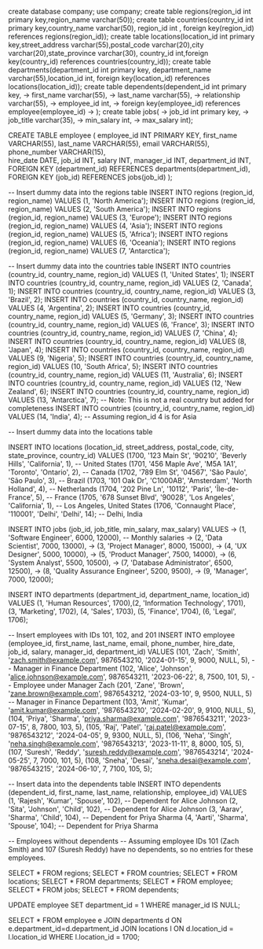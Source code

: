 create database company;
use  company;
create table regions(region_id int primary key,region_name varchar(50));
create table countries(country_id int primary key,country_name varchar(50), region_id int , foreign key(region_id) references regions(region_id));
create table locations(location_id int primary key,street_address varchar(55),postal_code varchar(20),city varchar(20),state_province varchar(30), country_id int,foreign key(country_id) references countries(country_id));
create table departments(department_id int primary key, department_name varchar(55),location_id int, foreign key(location_id) references locations(location_id));
create table dependents(dependent_id int primary key,
    -> first_name varchar(55),
    -> last_name varchar(55),
    -> relationship varchar(55),
    -> employee_id int,
    -> foreign key(employee_id) references employee(employee_id)
    -> );
create table jobs(
    -> job_id int primary key,
    -> job_title varchar(35),
    -> min_salary int,
    -> max_salary int);

CREATE TABLE employee (
    employee_id INT PRIMARY KEY,
    first_name VARCHAR(55),
    last_name VARCHAR(55),
    email VARCHAR(55),
    phone_number VARCHAR(15),  
    hire_date DATE,
    job_id INT,
    salary INT,
    manager_id INT,
    department_id INT,
    FOREIGN KEY (department_id) REFERENCES departments(department_id),
    FOREIGN KEY (job_id) REFERENCES jobs(job_id)
);


-- Insert dummy data into the regions table
INSERT INTO regions (region_id, region_name) VALUES (1, 'North America');
INSERT INTO regions (region_id, region_name) VALUES (2, 'South America');
INSERT INTO regions (region_id, region_name) VALUES (3, 'Europe');
INSERT INTO regions (region_id, region_name) VALUES (4, 'Asia');
INSERT INTO regions (region_id, region_name) VALUES (5, 'Africa');
INSERT INTO regions (region_id, region_name) VALUES (6, 'Oceania');
INSERT INTO regions (region_id, region_name) VALUES (7, 'Antarctica');

-- Insert dummy data into the countries table
INSERT INTO countries (country_id, country_name, region_id) VALUES (1, 'United States', 1);
INSERT INTO countries (country_id, country_name, region_id) VALUES (2, 'Canada', 1);
INSERT INTO countries (country_id, country_name, region_id) VALUES (3, 'Brazil', 2);
INSERT INTO countries (country_id, country_name, region_id) VALUES (4, 'Argentina', 2);
INSERT INTO countries (country_id, country_name, region_id) VALUES (5, 'Germany', 3);
INSERT INTO countries (country_id, country_name, region_id) VALUES (6, 'France', 3);
INSERT INTO countries (country_id, country_name, region_id) VALUES (7, 'China', 4);
INSERT INTO countries (country_id, country_name, region_id) VALUES (8, 'Japan', 4);
INSERT INTO countries (country_id, country_name, region_id) VALUES (9, 'Nigeria', 5);
INSERT INTO countries (country_id, country_name, region_id) VALUES (10, 'South Africa', 5);
INSERT INTO countries (country_id, country_name, region_id) VALUES (11, 'Australia', 6);
INSERT INTO countries (country_id, country_name, region_id) VALUES (12, 'New Zealand', 6);
INSERT INTO countries (country_id, country_name, region_id) VALUES (13, 'Antarctica', 7); -- Note: This is not a real country but added for completeness
INSERT INTO countries (country_id, country_name, region_id) VALUES (14, 'India', 4);  -- Assuming region_id 4 is for Asia

-- Insert dummy data into the locations table

INSERT INTO locations (location_id, street_address, postal_code, city, state_province, country_id) VALUES 
(1700, '123 Main St', '90210', 'Beverly Hills', 'California', 1),  -- United States
(1701, '456 Maple Ave', 'M5A 1A1', 'Toronto', 'Ontario', 2),      -- Canada
(1702, '789 Elm St', '04567', 'São Paulo', 'São Paulo', 3),        -- Brazil
(1703, '101 Oak Dr', 'C1000AB', 'Amsterdam', 'North Holland', 4),  -- Netherlands
(1704, '202 Pine Ln', '10112', 'Paris', 'Île-de-France', 5),        -- France
(1705, '678 Sunset Blvd', '90028', 'Los Angeles', 'California', 1), -- Los Angeles, United States
(1706, 'Connaught Place', '110001', 'Delhi', 'Delhi', 14);            -- Delhi, India

INSERT INTO jobs (job_id, job_title, min_salary, max_salary) VALUES 
    -> (1, 'Software Engineer', 6000, 12000),    -- Monthly salaries
    -> (2, 'Data Scientist', 7000, 13000),
    -> (3, 'Project Manager', 8000, 15000),
    -> (4, 'UX Designer', 5000, 10000),
    -> (5, 'Product Manager', 7500, 14000),
    -> (6, 'System Analyst', 5500, 10500),
    -> (7, 'Database Administrator', 6500, 12500),
    -> (8, 'Quality Assurance Engineer', 5200, 9500),
    -> (9, 'Manager', 7000, 12000);


INSERT INTO departments (department_id, department_name, location_id) VALUES  (1, 'Human Resources', 1700),(2, 'Information Technology', 1701), (3, 'Marketing', 1702), (4, 'Sales', 1703), (5, 'Finance', 1704), (6, 'Legal', 1706);



-- Insert employees with IDs 101, 102, and 201
INSERT INTO employee (employee_id, first_name, last_name, email, phone_number, hire_date, job_id, salary, manager_id, department_id) VALUES
(101, 'Zach', 'Smith', 'zach.smith@example.com', 9876543210, '2024-01-15', 9, 9000, NULL, 5),   -- Manager in Finance Department
(102, 'Alice', 'Johnson', 'alice.johnson@example.com', 9876543211, '2023-06-22', 8, 7500, 101, 5), -- Employee under Manager Zach
(201, 'Zane', 'Brown', 'zane.brown@example.com', 9876543212, '2024-03-10', 9, 9500, NULL, 5)  -- Manager in Finance Department
(103, 'Amit', 'Kumar', 'amit.kumar@example.com', '9876543210', '2024-02-20', 9, 9100, NULL, 5),   (104, 'Priya', 'Sharma', 'priya.sharma@example.com', '9876543211', '2023-07-15', 8, 7800, 103, 5),  (105, 'Raj', 'Patel', 'raj.patel@example.com', '9876543212', '2024-04-05', 9, 9300, NULL, 5),    (106, 'Neha', 'Singh', 'neha.singh@example.com', '9876543213', '2023-11-11', 8, 8000, 105, 5),  (107, 'Suresh', 'Reddy', 'suresh.reddy@example.com', '9876543214', '2024-05-25', 7, 7000, 101, 5),  (108, 'Sneha', 'Desai', 'sneha.desai@example.com', '9876543215', '2024-06-10', 7, 7100, 105, 5);

-- Insert data into the dependents table
INSERT INTO dependents (dependent_id, first_name, last_name, relationship, employee_id) VALUES
(1, 'Rajesh', 'Kumar', 'Spouse', 102),     -- Dependent for Alice Johnson
(2, 'Sita', 'Johnson', 'Child', 102),       -- Dependent for Alice Johnson
(3, 'Aarav', 'Sharma', 'Child', 104),       -- Dependent for Priya Sharma
(4, 'Aarti', 'Sharma', 'Spouse', 104);      -- Dependent for Priya Sharma

-- Employees without dependents
-- Assuming employee IDs 101 (Zach Smith) and 107 (Suresh Reddy) have no dependents, so no entries for these employees.

SELECT * FROM regions;
SELECT * FROM countries;
SELECT * FROM locations;
SELECT * FROM departments;
SELECT * FROM employee;
SELECT * FROM jobs;
SELECT * FROM dependents;


UPDATE employee
SET department_id = 1
WHERE manager_id IS NULL;



SELECT *
FROM employee e
JOIN departments d ON e.department_id=d.department_id
JOIN locations l ON d.location_id = l.location_id
WHERE l.location_id = 1700;
